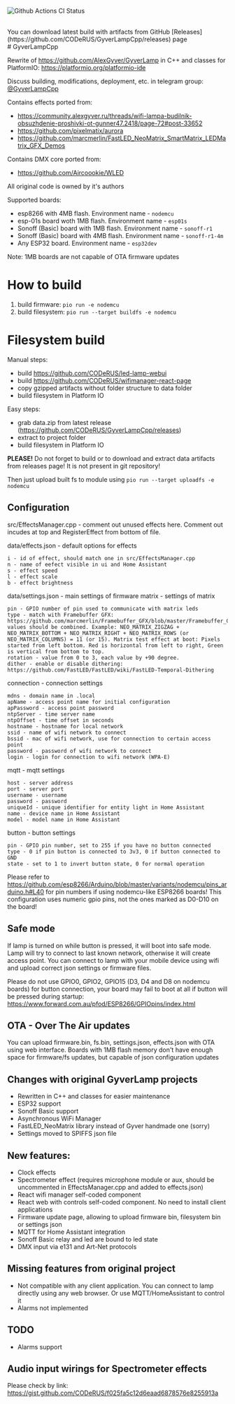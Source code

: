 ![Github Actions CI Status](https://github.com/CODeRUS/GyverLampCpp/workflows/PlatformIO%20build/badge.svg)

<br />
You can download latest build with artifacts from GitHub [Releases](https://github.com/CODeRUS/GyverLampCpp/releases) page
<br />
# GyverLampCpp

Rewrite of https://github.com/AlexGyver/GyverLamp in C++ and classes for PlatformIO: https://platformio.org/platformio-ide

Discuss building, modifications, deployment, etc. in telegram group: [@GyverLampCpp](https://t.me/GyverLampCpp)

Contains effects ported from:
- https://community.alexgyver.ru/threads/wifi-lampa-budilnik-obsuzhdenie-proshivki-ot-gunner47.2418/page-72#post-33652
- https://github.com/pixelmatix/aurora
- https://github.com/marcmerlin/FastLED_NeoMatrix_SmartMatrix_LEDMatrix_GFX_Demos

Contains DMX core ported from:
- https://github.com/Aircoookie/WLED

All original code is owned by it's authors

Supported boards:
- esp8266 with 4MB flash. Environment name - `nodemcu`
- esp-01s board woth 1MB flash. Environment name - `esp01s`
- Sonoff (Basic) board with 1MB flash. Environment name - `sonoff-r1`
- Sonoff (Basic) board with 4MB flash. Environment name - `sonoff-r1-4m`
- Any ESP32 board. Environment name - `esp32dev`

Note: 1MB boards are not capable of OTA firmware updates

# How to build

1. build firmware: `pio run -e nodemcu`
2. build filesystem: `pio run --target buildfs -e nodemcu`

# Filesystem build

Manual steps:

- build https://github.com/CODeRUS/led-lamp-webui
- build https://github.com/CODeRUS/wifimanager-react-page
- copy gzipped artifacts without folder structure to data folder
- build filesystem in Platform IO

Easy steps:

- grab data.zip from latest release (https://github.com/CODeRUS/GyverLampCpp/releases)
- extract to project folder
- build filesystem in Platform IO

**PLEASE!** Do not forget to build or to download and extract data artifacts from releases page! It is not present in git repository!

Then just upload built fs to module using `pio run --target uploadfs -e nodemcu`

## Configuration

src/EffectsManager.cpp - comment out unused effects here. Comment out incudes at top and RegisterEffect from bottom of file.

data/effects.json - default options for effects

    i - id of effect, should match one in src/EffectsManager.cpp
    n - name of eefect visible in ui and Home Assistant
    s - effect speed
    l - effect scale
    b - effect brightness

data/settings.json - main settings of firmware
matrix - settings of matrix

    pin - GPIO number of pin used to communicate with matrix leds
    type - match with Framebuffer GFX: https://github.com/marcmerlin/Framebuffer_GFX/blob/master/Framebuffer_GFX.h#L43
    values should be combined. Example: NEO_MATRIX_ZIGZAG + NEO_MATRIX_BOTTOM + NEO_MATRIX_RIGHT + NEO_MATRIX_ROWS (or NEO_MATRIX_COLUMNS) = 11 (or 15). Matrix test effect at boot: Pixels started from left bottom. Red is horizontal from left to right, Green is vertical from bottom to top.
    rotation - value from 0 to 3, each value by +90 degree.
    dither - enable or disable dithering: https://github.com/FastLED/FastLED/wiki/FastLED-Temporal-Dithering

connection - connection settings

    mdns - domain name in .local
    apName - access point name for initial configuration
    apPassword - access point password
    ntpServer - time server name
    ntpOffset - time offset in seconds
    hostname - hostname for local network
    ssid - name of wifi network to connect
    bssid - mac of wifi network, use for connection to certain access point
    password - password of wifi network to connect
    login - login for connection to wifi network (WPA-E)

mqtt - mqtt settings

    host - server address
    port - server port
    username - username
    password - password
    uniqueId - unique identifier for entity light in Home Assistant
    name - device name in Home Assistant
    model - model name in Home Assistant

button - button settings

    pin - GPIO pin number, set to 255 if you have no button connected
    type - 0 if pin button is connected to 3v3, 0 if button connected to GND
    state - set to 1 to invert button state, 0 for normal operation

Please refer to https://github.com/esp8266/Arduino/blob/master/variants/nodemcu/pins_arduino.h#L40 for pin numbers if using nodemcu-like ESP8266 boards! This configuration uses numeric gpio pins, not the ones marked as D0-D10 on the board!

## Safe mode

If lamp is turned on while button is pressed, it will boot into safe mode. Lamp will try to connect to last known network, otherwise it will create access point. You can connect to lamp with your mobile device using wifi and upload correct json settings or firmware files.

Please do not use GPIO0, GPIO2, GPIO15 (D3, D4 and D8 on nodemcu boards) for button connection, your board may fail to boot at all if button will be pressed during startup: https://www.forward.com.au/pfod/ESP8266/GPIOpins/index.html

## OTA - Over The Air updates

You can upload firmware.bin, fs.bin, settings.json, effects.json with OTA using web interface. Boards with 1MB flash memory don't have enough space for firmware/fs updates, but capable of json configuration updates

## Changes with original GyverLamp projects

- Rewritten in C++ and classes for easier maintenance
- ESP32 support
- Sonoff Basic support
- Asynchronous WiFi Manager
- FastLED_NeoMatrix library instead of Gyver handmade one (sorry)
- Settings moved to SPIFFS json file

## New features:

- Clock effects
- Spectrometer effect (requires microphone module or aux, should be uncommented in EffectsManager.cpp and added to effects.json)
- React wifi manager self-coded component
- React web with controls self-coded component. No need to install client applications
- Firmware update page, allowing to upload firmware bin, filesystem bin or settings json
- MQTT for Home Assistant integration
- Sonoff Basic relay and led are bound to led state
- DMX input via e131 and Art-Net protocols

## Missing features from original project

- Not compatible with any client application. You can connect to lamp directly using any web browser. Or use MQTT/HomeAssistant to control it
- Alarms not implemented

## TODO

- Alarms support

## Audio input wirings for Spectrometer effects

Please check by link: https://gist.github.com/CODeRUS/f025fa5c12d6eaad6878576e8255913a
